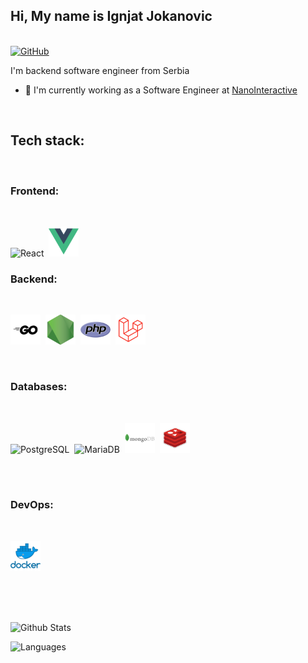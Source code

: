## Hi, My name is Ignjat Jokanovic

<br/>
<a href="https://github.com/p3ps1-man"><img src="https://img.shields.io/github/followers/p3ps1-man.svg?label=GitHub&style=social" alt="GitHub"></a>
<br/>

<p>I'm backend software engineer from Serbia</p>

- 🏢 I'm currently working as a Software Engineer at [NanoInteractive](https://github.com/nano-interactive)

<br>

## Tech stack:

<br/>

### Frontend:

<br/>

<img alt="React" width="48px" src="https://upload.wikimedia.org/wikipedia/commons/thumb/a/a7/React-icon.svg/2300px-React-icon.svg.png" />&nbsp;
<img alt="Vue" width="48px" src="https://raw.githubusercontent.com/github/explore/80688e429a7d4ef2fca1e82350fe8e3517d3494d/topics/vue/vue.png" />&nbsp;

### Backend:

<br/>

<img alt="Golang" width="48px" src="https://raw.githubusercontent.com/github/explore/80688e429a7d4ef2fca1e82350fe8e3517d3494d/topics/go/go.png" />&nbsp;
<img alt="Node.JS" width="48px" src="https://raw.githubusercontent.com/github/explore/80688e429a7d4ef2fca1e82350fe8e3517d3494d/topics/nodejs/nodejs.png" />&nbsp;
<img alt="PHP" width="48px" src="https://raw.githubusercontent.com/github/explore/ccc16358ac4530c6a69b1b80c7223cd2744dea83/topics/php/php.png" />&nbsp;
<img alt="Laravel" width="48px" src="https://raw.githubusercontent.com/github/explore/56a826d05cf762b2b50ecbe7d492a839b04f3fbf/topics/laravel/laravel.png" />&nbsp;

<br/>

### Databases:

<br/>

<img alt="PostgreSQL" width="48px" src="https://avatars0.githubusercontent.com/u/177543?s=200&v=4" />&nbsp;
<img alt="MariaDB" width="48px" src="https://avatars0.githubusercontent.com/mariadb" />&nbsp;
<img alt="MongoDB" width="48px" src="https://raw.githubusercontent.com/github/explore/80688e429a7d4ef2fca1e82350fe8e3517d3494d/topics/mongodb/mongodb.png" />&nbsp;
<img alt="Redis" width="48px" src="https://raw.githubusercontent.com/github/explore/80688e429a7d4ef2fca1e82350fe8e3517d3494d/topics/redis/redis.png" />&nbsp;&nbsp;

<br/>
<br/>

### DevOps:

<br/>

<img alt="Docker" width="48px" src="https://raw.githubusercontent.com/github/explore/80688e429a7d4ef2fca1e82350fe8e3517d3494d/topics/docker/docker.png" />&nbsp;


<br/>
<br/>


<br>

![Github Stats](https://github-readme-stats.vercel.app/api?username=p3ps1-man&count_private=true&show_icons=true&theme=dark&line_height=27)

![Languages](https://github-readme-stats.vercel.app/api/top-langs/?username=p3ps1-man&hide=css,java,html&theme=dark)
